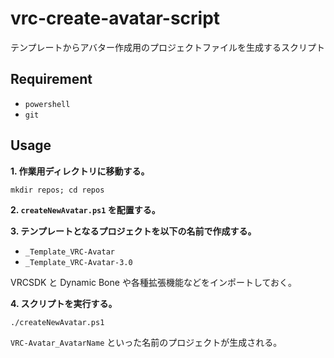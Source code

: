 # vrc-create-avatar-script

テンプレートからアバター作成用のプロジェクトファイルを生成するスクリプト

## Requirement

- `powershell`
- `git`

## Usage

**1. 作業用ディレクトリに移動する。**

`mkdir repos; cd repos`

**2. `createNewAvatar.ps1` を配置する。**

**3. テンプレートとなるプロジェクトを以下の名前で作成する。**

- `_Template_VRC-Avatar`
- `_Template_VRC-Avatar-3.0`

VRCSDK と Dynamic Bone や各種拡張機能などをインポートしておく。

**4. スクリプトを実行する。**

`./createNewAvatar.ps1`

`VRC-Avatar_AvatarName` といった名前のプロジェクトが生成される。
